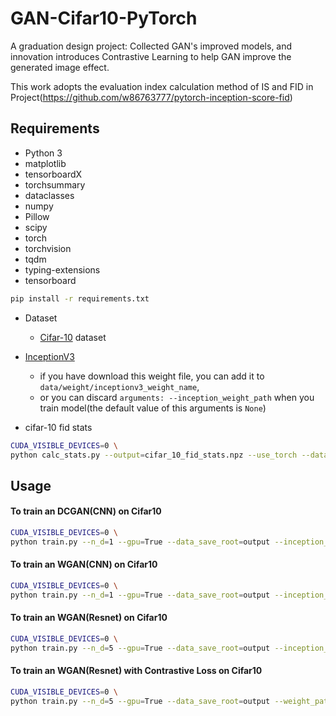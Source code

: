 # GAN-Cifar10-PyTorch

A graduation design project:
Collected GAN's improved models, and innovation introduces Contrastive Learning to help GAN improve the generated image effect.

This work adopts the evaluation index calculation method of IS and FID in Project(https://github.com/w86763777/pytorch-inception-score-fid)

## Requirements

* Python 3
* matplotlib
* tensorboardX
* torchsummary
* dataclasses
* numpy
* Pillow
* scipy
* torch
* torchvision
* tqdm
* typing-extensions
* tensorboard

```bash
pip install -r requirements.txt
```

* Dataset
  * [Cifar-10](http://www.cs.toronto.edu/~kriz/cifar.html) dataset

* [InceptionV3](https://github.com/mseitzer/pytorch-fid/releases/download/fid_weights/pt_inception-2015-12-05-6726825d.pth)
  * if you have download this weight file, you can add it to `data/weight/inceptionv3_weight_name`, 
  * or you can discard `arguments: --inception_weight_path` when you train model(the default value of this arguments is `None`)

* cifar-10 fid stats
```bash
CUDA_VISIBLE_DEVICES=0 \
python calc_stats.py --output=cifar_10_fid_stats.npz --use_torch --data_path=your_cifar-10_dataset_path
```
## Usage


#### To train an DCGAN(CNN) on Cifar10

```bash
CUDA_VISIBLE_DEVICES=0 \
python train.py --n_d=1 --gpu=True --data_save_root=output --inception_weight_path=data/weight/inceptionv3_weight_name --ms_file_name=cifar_10_fid_stats.npz --experiment_name=dcgan_cnn --total_steps=100000 --latent_dim=100 --mode='dcgan' --model='dcgan_cnn' --batch_size=128
```

#### To train an WGAN(CNN) on Cifar10

```bash
CUDA_VISIBLE_DEVICES=0 \
python train.py --n_d=1 --gpu=True --data_save_root=output --inception_weight_path=data/weight/inceptionv3_weight_name --ms_file_name=cifar_10_fid_stats.npz --experiment_name=wgan_gp_cnn --total_steps=100000 --latent_dim=100 --mode='wgan' --model='wgan_gp_cnn' --batch_size=128	--b1=0 --b2=0.9
```

#### To train an WGAN(Resnet) on Cifar10

```bash
CUDA_VISIBLE_DEVICES=0 \
python train.py --n_d=5 --gpu=True --data_save_root=output --inception_weight_path=data/weight/pt_inception-2015-12-05-6726825d.pth --ms_file_name=cifar_10_fid_stats.npz --experiment_name=wgan_gp_resnet --total_steps=100000 --latent_dim=128 --mode='wgan' --model='wgan_gp_resnet' --batch_size=64 --b1=0 --b2=0.9
```

#### To train an WGAN(Resnet) with Contrastive Loss on Cifar10

```bash
CUDA_VISIBLE_DEVICES=0 \
python train.py --n_d=5 --gpu=True --data_save_root=output --weight_path=/root/wbw/zhangl/dataset/InceptionV3/pt_inception-2015-12-05-6726825d.pth --data_path=/root/wbw/zhangl/dataset/cifar10 --ms_file_name=m1s1_np.npz --experiment_name=con_gan_5_27 --total_steps=100000 --latent_dim=128 --mode='wgan' --model='con_gan' --batch_size=64 --b1=0 --b2=0.9 --t=0.5
```